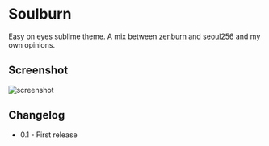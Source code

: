 # Soulburn

Easy on eyes sublime theme. A mix between [zenburn](https://github.com/jnurmine/Zenburn) and [seoul256](https://github.com/junegunn/seoul256.vim) and my own opinions.

## Screenshot

![screenshot](https://dl.dropboxusercontent.com/u/8178/soulburn.png)

## Changelog

* 0.1 - First release
